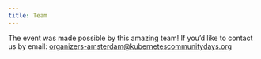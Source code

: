 ```yaml
---
title: Team
---
```


The event was made possible by this amazing team! If you’d like to contact us by email: organizers-amsterdam@kubernetescommunitydays.org 
